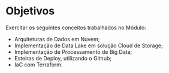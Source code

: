 # Objetivos

Exercitar os seguintes conceitos trabalhados no Módulo:
 
* Arquiteturas de Dados em Nuvem;
* Implementação de Data Lake em solução Cloud de Storage;
* Implementação de Processamento de Big Data;
* Esteiras de Deploy, utilizando o Github;
* IaC com Terraform.
